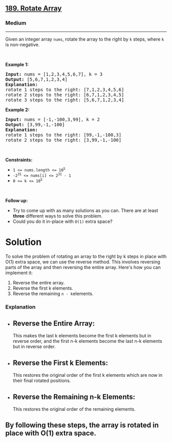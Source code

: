 <h2><a href="https://leetcode.com/problems/rotate-array">189. Rotate Array</a></h2><h3>Medium</h3><hr><p>Given an integer array <code>nums</code>, rotate the array to the right by <code>k</code> steps, where <code>k</code> is non-negative.</p>

<p>&nbsp;</p>
<p><strong class="example">Example 1:</strong></p>

<pre>
<strong>Input:</strong> nums = [1,2,3,4,5,6,7], k = 3
<strong>Output:</strong> [5,6,7,1,2,3,4]
<strong>Explanation:</strong>
rotate 1 steps to the right: [7,1,2,3,4,5,6]
rotate 2 steps to the right: [6,7,1,2,3,4,5]
rotate 3 steps to the right: [5,6,7,1,2,3,4]
</pre>

<p><strong class="example">Example 2:</strong></p>

<pre>
<strong>Input:</strong> nums = [-1,-100,3,99], k = 2
<strong>Output:</strong> [3,99,-1,-100]
<strong>Explanation:</strong> 
rotate 1 steps to the right: [99,-1,-100,3]
rotate 2 steps to the right: [3,99,-1,-100]
</pre>

<p>&nbsp;</p>
<p><strong>Constraints:</strong></p>

<ul>
	<li><code>1 &lt;= nums.length &lt;= 10<sup>5</sup></code></li>
	<li><code>-2<sup>31</sup> &lt;= nums[i] &lt;= 2<sup>31</sup> - 1</code></li>
	<li><code>0 &lt;= k &lt;= 10<sup>5</sup></code></li>
</ul>

<p>&nbsp;</p>
<p><strong>Follow up:</strong></p>

<ul>
	<li>Try to come up with as many solutions as you can. There are at least <strong>three</strong> different ways to solve this problem.</li>
	<li>Could you do it in-place with <code>O(1)</code> extra space?</li>
</ul>
<h1> Solution </h1>
<p>To solve the problem of rotating an array to the right by k steps in place with O(1) extra space, we can use the reverse method. This involves reversing parts of the array and then reversing the entire array. Here's how you can implement it:</p>
<ol>
	<li>Reverse the entire array.</li>
	<li>Reverse the first k elements.</li>
	<li>Reverse the remaining <code>n - k</code>elements.</li>
</ol>
<h3>Explanation</h3>
<ul>
	<li><h2>Reverse the Entire Array:</h2>This makes the last k elements become the first k elements but in reverse order, and the first n-k elements become the last n-k elements but in reverse order.</li>
 	<li><h2>Reverse the First k Elements:</h2>This restores the original order of the first k elements which are now in their final rotated positions.</li>
  	<li><h2>Reverse the Remaining n-k Elements:</h2>This restores the original order of the remaining elements.</li>
	
</ul>
<h2>By following these steps, the array is rotated in place with O(1) extra space.</h2>
